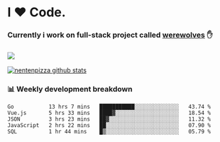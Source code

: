 # I ❤️ Code.
### Currently i work on full-stack project called [werewolves](https://github.com/nentenpizza/werewolves-backend) ✋

### ![](http://img.shields.io/badge/Go-language-blue?style=for-the-badge&logo=appveyor)
[![nentenpizza github stats](https://github-readme-stats.vercel.app/api?username=nentenpizza&count_private=true)](https://github.com/anuraghazra/github-readme-stats)

### 📊 Weekly development breakdown

<!--START_SECTION:waka-->
```text
Go           13 hrs 7 mins   ███████████░░░░░░░░░░░░░░   43.74 % 
Vue.js       5 hrs 33 mins   ████▓░░░░░░░░░░░░░░░░░░░░   18.54 % 
JSON         3 hrs 23 mins   ██▓░░░░░░░░░░░░░░░░░░░░░░   11.32 % 
JavaScript   2 hrs 22 mins   ██░░░░░░░░░░░░░░░░░░░░░░░   07.90 % 
SQL          1 hr 44 mins    █▒░░░░░░░░░░░░░░░░░░░░░░░   05.79 % 
```
<!--END_SECTION:waka-->


